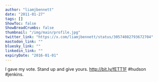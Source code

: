 ```yaml
---
author: "liamjbennett"
date: "2011-01-27"
tags: []
ShowToc: false
ShowBreadCrumbs: false
thumbnail: "/img/main/profile.jpg"
twitter_link: "https://x.com/liamjbennett/status/30574082793672704"
mastodon_link: ""
bluesky_link: ""
linkedin_link: ""
expiryDate: "2016-01-01"
---
```


I gave my vote. Stand up and give yours. http://bit.ly/fETT1F #hudson #jenkins.

